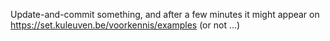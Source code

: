 Update-and-commit something, and after a few minutes it might appear on https://set.kuleuven.be/voorkennis/examples   (or not ...)
